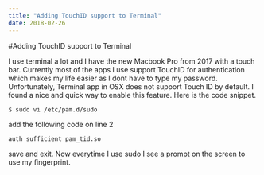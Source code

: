 ```yaml
---
title: "Adding TouchID support to Terminal"
date: 2018-02-26
---
```


#Adding TouchID support to Terminal

I use terminal a lot and I have the new Macbook Pro from 2017 with a touch bar. Currently most of the apps I use support TouchID for authentication which makes my life easier as I dont have to type my password. Unfortunately, Terminal app in OSX does not support Touch ID by default. I found a nice and quick way to enable this feature. Here is the code snippet.

```shell
$ sudo vi /etc/pam.d/sudo
```
add the following code on line 2

```
auth sufficient pam_tid.so
```

save and exit. Now everytime I use sudo I see a prompt on the screen to use my fingerprint.